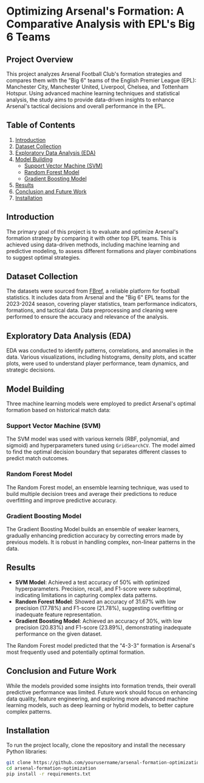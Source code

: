 # Optimizing Arsenal's Formation: A Comparative Analysis with EPL's Big 6 Teams

## Project Overview

This project analyzes Arsenal Football Club's formation strategies and compares them with the "Big 6" teams of the English Premier League (EPL): Manchester City, Manchester United, Liverpool, Chelsea, and Tottenham Hotspur. Using advanced machine learning techniques and statistical analysis, the study aims to provide data-driven insights to enhance Arsenal's tactical decisions and overall performance in the EPL.

## Table of Contents

1. [Introduction](#introduction)
2. [Dataset Collection](#dataset-collection)
3. [Exploratory Data Analysis (EDA)](#exploratory-data-analysis-eda)
4. [Model Building](#model-building)
    - [Support Vector Machine (SVM)](#support-vector-machine-svm)
    - [Random Forest Model](#random-forest-model)
    - [Gradient Boosting Model](#gradient-boosting-model)
5. [Results](#results)
6. [Conclusion and Future Work](#conclusion-and-future-work)
7. [Installation](#installation)


## Introduction

The primary goal of this project is to evaluate and optimize Arsenal's formation strategy by comparing it with other top EPL teams. This is achieved using data-driven methods, including machine learning and predictive modeling, to assess different formations and player combinations to suggest optimal strategies.

## Dataset Collection

The datasets were sourced from [FBref](https://fbref.com/), a reliable platform for football statistics. It includes data from Arsenal and the "Big 6" EPL teams for the 2023-2024 season, covering player statistics, team performance indicators, formations, and tactical data. Data preprocessing and cleaning were performed to ensure the accuracy and relevance of the analysis.

## Exploratory Data Analysis (EDA)

EDA was conducted to identify patterns, correlations, and anomalies in the data. Various visualizations, including histograms, density plots, and scatter plots, were used to understand player performance, team dynamics, and strategic decisions.

## Model Building

Three machine learning models were employed to predict Arsenal's optimal formation based on historical match data:

### Support Vector Machine (SVM)

The SVM model was used with various kernels (RBF, polynomial, and sigmoid) and hyperparameters tuned using `GridSearchCV`. The model aimed to find the optimal decision boundary that separates different classes to predict match outcomes.

### Random Forest Model

The Random Forest model, an ensemble learning technique, was used to build multiple decision trees and average their predictions to reduce overfitting and improve predictive accuracy.

### Gradient Boosting Model

The Gradient Boosting Model builds an ensemble of weaker learners, gradually enhancing prediction accuracy by correcting errors made by previous models. It is robust in handling complex, non-linear patterns in the data.

## Results

- **SVM Model**: Achieved a test accuracy of 50% with optimized hyperparameters. Precision, recall, and F1-score were suboptimal, indicating limitations in capturing complex data patterns.
- **Random Forest Model**: Showed an accuracy of 31.67% with low precision (17.78%) and F1-score (21.78%), suggesting overfitting or inadequate feature representation.
- **Gradient Boosting Model**: Achieved an accuracy of 30%, with low precision (20.83%) and F1-score (23.89%), demonstrating inadequate performance on the given dataset.

The Random Forest model predicted that the "4-3-3" formation is Arsenal's most frequently used and potentially optimal formation.

## Conclusion and Future Work

While the models provided some insights into formation trends, their overall predictive performance was limited. Future work should focus on enhancing data quality, feature engineering, and exploring more advanced machine learning models, such as deep learning or hybrid models, to better capture complex patterns.

## Installation

To run the project locally, clone the repository and install the necessary Python libraries:

```bash
git clone https://github.com/yourusername/arsenal-formation-optimization.git
cd arsenal-formation-optimization
pip install -r requirements.txt
